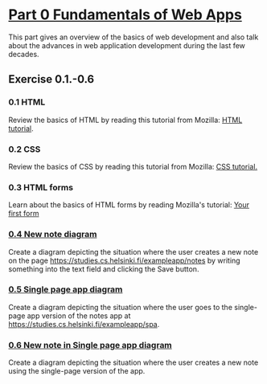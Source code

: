 # [Part 0 Fundamentals of Web Apps](https://fullstackopen.com/en/part0)

This part gives an overview of the basics of web development and also talk about the advances in web application development during the last few decades.

## Exercise 0.1.-0.6

### 0.1 HTML

Review the basics of HTML by reading this tutorial from Mozilla: [HTML tutorial](https://developer.mozilla.org/en-US/docs/Learn/Getting_started_with_the_web/HTML_basics).

### 0.2 CSS

Review the basics of CSS by reading this tutorial from Mozilla: [CSS tutorial.](https://developer.mozilla.org/en-US/docs/Learn/Getting_started_with_the_web/CSS_basics)

### 0.3 HTML forms

Learn about the basics of HTML forms by reading Mozilla's tutorial: [Your first form](https://developer.mozilla.org/en-US/docs/Learn/HTML/Forms/Your_first_HTML_form)

### [0.4 New note diagram](./exercise0_4-newnote-diagram.md)

Create a diagram depicting the situation where the user creates a new note on the page https://studies.cs.helsinki.fi/exampleapp/notes by writing something into the text field and clicking the Save button.

### [0.5 Single page app diagram](./exercise0_5-spa-diagram.md)

Create a diagram depicting the situation where the user goes to the single-page app version of the notes app at https://studies.cs.helsinki.fi/exampleapp/spa.

### [0.6 New note in Single page app diagram](./exercise0_6-spa-newnote-diagram.md)

Create a diagram depicting the situation where the user creates a new note using the single-page version of the app.
